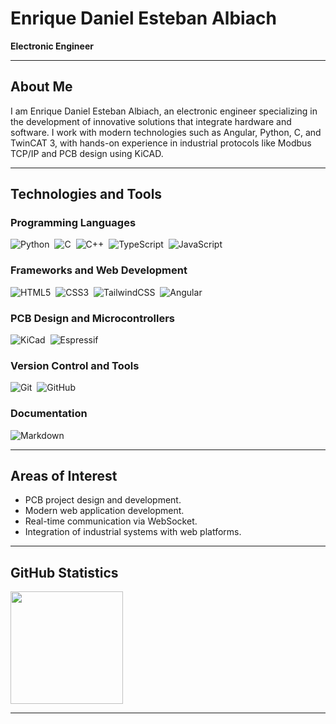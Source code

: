 # Enrique Daniel Esteban Albiach

**Electronic Engineer**

---

## About Me

I am Enrique Daniel Esteban Albiach, an electronic engineer specializing in the development of innovative solutions that integrate hardware and software. I work with modern technologies such as Angular, Python, C, and TwinCAT 3, with hands-on experience in industrial protocols like Modbus TCP/IP and PCB design using KiCAD.

---

## Technologies and Tools

### Programming Languages

![Python](https://img.shields.io/badge/python-3670A0?style=for-the-badge&logo=python&logoColor=ffdd54)&nbsp;
![C](https://img.shields.io/badge/c-%2300599C.svg?style=for-the-badge&logo=c&logoColor=white)&nbsp;
![C++](https://img.shields.io/badge/c++-%2300599C.svg?style=for-the-badge&logo=c%2B%2B&logoColor=white)&nbsp;
![TypeScript](https://img.shields.io/badge/typescript-%23007ACC.svg?style=for-the-badge&logo=typescript&logoColor=white)&nbsp;
![JavaScript](https://img.shields.io/badge/javascript-%23323330.svg?style=for-the-badge&logo=javascript&logoColor=%23F7DF1E)&nbsp;

### Frameworks and Web Development

![HTML5](https://img.shields.io/badge/html5-%23E34F26.svg?style=for-the-badge&logo=html5&logoColor=white)&nbsp;
![CSS3](https://img.shields.io/badge/css3-%231572B6.svg?style=for-the-badge&logo=css3&logoColor=white)&nbsp;
![TailwindCSS](https://img.shields.io/badge/tailwindcss-06B6D4?style=for-the-badge&logo=tailwindcss&logoColor=white)&nbsp;
![Angular](https://img.shields.io/badge/angular-%23DD0031.svg?style=for-the-badge&logo=angular&logoColor=white)&nbsp;

### PCB Design and Microcontrollers

![KiCad](https://img.shields.io/badge/kicad-3179C6?style=for-the-badge&logo=kicad&logoColor=white)&nbsp;
![Espressif](https://img.shields.io/badge/espressif-E7352C?style=for-the-badge&logo=espressif&logoColor=white)&nbsp;

### Version Control and Tools

![Git](https://img.shields.io/badge/git-%23F05033.svg?style=for-the-badge&logo=git&logoColor=white)&nbsp;
![GitHub](https://img.shields.io/badge/github-%23121011.svg?style=for-the-badge&logo=github&logoColor=white)&nbsp;

### Documentation

![Markdown](https://img.shields.io/badge/markdown-%23000000.svg?style=for-the-badge&logo=markdown&logoColor=white)&nbsp;

---

## Areas of Interest

- PCB project design and development.
- Modern web application development.
- Real-time communication via WebSocket.
- Integration of industrial systems with web platforms.

---

## GitHub Statistics

<a href="https://github.com/quiquesteban">
    <img height="180em" src="https://github-readme-stats-eight-theta.vercel.app/api/top-langs/?username=quiquesteban&layout=compact&langs_count=8&theme=algolia"/>
</a>

---
